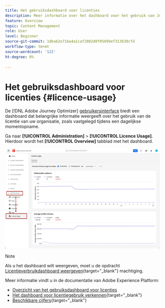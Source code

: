 ```yaml
---
title: Het gebruiksdashboard voor licenties
description: Meer informatie over het dashboard voor het gebruik van Journey Optimizer-licenties
feature: Overview
topic: Content Management
role: User
level: Beginner
source-git-commit: 1dbab2e71ba4a1caf2802d0f05699ef313630cfd
workflow-type: tm+mt
source-wordcount: '122'
ht-degree: 0%

---
```


# Het gebruiksdashboard voor licenties {#licence-usage}

De [!DNL Adobe Journey Optimizer] [gebruikersinterface](user-interface.md) biedt een dashboard dat belangrijke informatie weergeeft over het gebruik van de licentie van uw organisatie, zoals vastgelegd tijdens een dagelijkse momentopname.

Ga naar **[!UICONTROL Administration]** > **[!UICONTROL Licence Usage]**. Hierdoor wordt het **[!UICONTROL Overview]** tabblad met het dashboard.

![](assets/licence-usage-dashboard.png)

>[!NOTE]
>
>Als u het dashboard wilt weergeven, moet u de opdracht [Licentieverbruikdashboard weergeven](https://experienceleague.adobe.com/docs/experience-platform/dashboards/permissions.html?lang=en#available-permissions){target=&quot;_blank&quot;} machtiging.

Meer informatie vindt u in de documentatie van Adobe Experience Platform:

* [Overzicht van het gebruiksdashboard voor licenties](https://experienceleague.adobe.com/docs/experience-platform/dashboards/guides/license-usage.html)
* [Het dashboard voor licentiegebruik verkennen](https://experienceleague.adobe.com/docs/experience-platform/dashboards/guides/license-usage.html#exploring-the-license-usage-dashboard){target=&quot;_blank&quot;}
* [Beschikbare cijfers](https://experienceleague.adobe.com/docs/experience-platform/dashboards/guides/license-usage.html#available-metrics){target=&quot;_blank&quot;}
